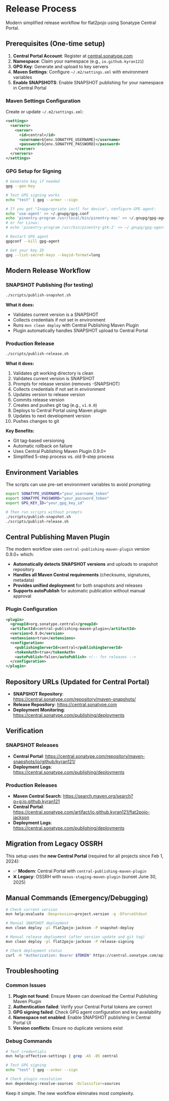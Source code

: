 # Release Process

Modern simplified release workflow for flat2pojo using Sonatype Central Portal.

## Prerequisites (One-time setup)

1. **Central Portal Account**: Register at [central.sonatype.com](https://central.sonatype.com)
2. **Namespace**: Claim your namespace (e.g., `io.github.kyran121`)
3. **GPG Key**: Generate and upload to key servers
4. **Maven Settings**: Configure `~/.m2/settings.xml` with environment variables
5. **Enable SNAPSHOTS**: Enable SNAPSHOT publishing for your namespace in Central Portal

### Maven Settings Configuration

Create or update `~/.m2/settings.xml`:

```xml
<settings>
  <servers>
    <server>
      <id>central</id>
      <username>${env.SONATYPE_USERNAME}</username>
      <password>${env.SONATYPE_PASSWORD}</password>
    </server>
  </servers>
</settings>
```

### GPG Setup for Signing

```bash
# Generate key if needed
gpg --gen-key

# Test GPG signing works
echo "test" | gpg --armor --sign

# If you get "Inappropriate ioctl for device", configure GPG agent:
echo 'use-agent' >> ~/.gnupg/gpg.conf
echo 'pinentry-program /usr/local/bin/pinentry-mac' >> ~/.gnupg/gpg-agent.conf  # macOS
# or for Linux:
# echo 'pinentry-program /usr/bin/pinentry-gtk-2' >> ~/.gnupg/gpg-agent.conf

# Restart GPG agent
gpgconf --kill gpg-agent

# Get your key ID
gpg --list-secret-keys --keyid-format=long
```

## Modern Release Workflow

### SNAPSHOT Publishing (for testing)

```bash
./scripts/publish-snapshot.sh
```

**What it does:**
- Validates current version is a SNAPSHOT
- Collects credentials if not set in environment
- Runs `mvn clean deploy` with Central Publishing Maven Plugin
- Plugin automatically handles SNAPSHOT upload to Central Portal

### Production Release

```bash
./scripts/publish-release.sh
```

**What it does:**
1. Validates git working directory is clean
2. Validates current version is SNAPSHOT
3. Prompts for release version (removes -SNAPSHOT)
4. Collects credentials if not set in environment
5. Updates version to release version
6. Commits release version
7. Creates and pushes git tag (e.g., `v1.0.0`)
8. Deploys to Central Portal using Maven plugin
9. Updates to next development version
10. Pushes changes to git

**Key Benefits:**
- Git tag-based versioning
- Automatic rollback on failure
- Uses Central Publishing Maven Plugin 0.9.0+
- Simplified 5-step process vs. old 9-step process

## Environment Variables

The scripts can use pre-set environment variables to avoid prompting:

```bash
export SONATYPE_USERNAME="your_username_token"
export SONATYPE_PASSWORD="your_password_token"
export GPG_KEY_ID="your_gpg_key_id"

# Then run scripts without prompts
./scripts/publish-snapshot.sh
./scripts/publish-release.sh
```

## Central Publishing Maven Plugin

The modern workflow uses `central-publishing-maven-plugin` version 0.9.0+ which:

- **Automatically detects SNAPSHOT versions** and uploads to snapshot repository
- **Handles all Maven Central requirements** (checksums, signatures, metadata)
- **Provides unified deployment** for both snapshots and releases
- **Supports autoPublish** for automatic publication without manual approval

### Plugin Configuration

```xml
<plugin>
  <groupId>org.sonatype.central</groupId>
  <artifactId>central-publishing-maven-plugin</artifactId>
  <version>0.9.0</version>
  <extensions>true</extensions>
  <configuration>
    <publishingServerId>central</publishingServerId>
    <tokenAuth>true</tokenAuth>
    <autoPublish>false</autoPublish> <!-- for releases -->
  </configuration>
</plugin>
```

## Repository URLs (Updated for Central Portal)

- **SNAPSHOT Repository**: https://central.sonatype.com/repository/maven-snapshots/
- **Release Repository**: https://central.sonatype.com
- **Deployment Monitoring**: https://central.sonatype.com/publishing/deployments

## Verification

### SNAPSHOT Releases
- **Central Portal**: https://central.sonatype.com/repository/maven-snapshots/io/github/kyran121/
- **Deployment Logs**: https://central.sonatype.com/publishing/deployments

### Production Releases
- **Maven Central Search**: https://search.maven.org/search?q=g:io.github.kyran121
- **Central Portal**: https://central.sonatype.com/artifact/io.github.kyran121/flat2pojo-jackson
- **Deployment Logs**: https://central.sonatype.com/publishing/deployments

## Migration from Legacy OSSRH

This setup uses the **new Central Portal** (required for all projects since Feb 1, 2024):

- ✅ **Modern**: Central Portal with `central-publishing-maven-plugin`
- ❌ **Legacy**: OSSRH with `nexus-staging-maven-plugin` (sunset June 30, 2025)

## Manual Commands (Emergency/Debugging)

```bash
# Check current version
mvn help:evaluate -Dexpression=project.version -q -DforceStdout

# Manual SNAPSHOT deployment
mvn clean deploy -pl flat2pojo-jackson -P snapshot-deploy

# Manual release deployment (after version update and git tag)
mvn clean deploy -pl flat2pojo-jackson -P release-signing

# Check deployment status
curl -H "Authorization: Bearer $TOKEN" https://central.sonatype.com/api/v1/publisher/deployments
```

## Troubleshooting

### Common Issues

1. **Plugin not found**: Ensure Maven can download the Central Publishing Maven Plugin
2. **Authentication failed**: Verify your Central Portal tokens are correct
3. **GPG signing failed**: Check GPG agent configuration and key availability
4. **Namespace not enabled**: Enable SNAPSHOT publishing in Central Portal UI
5. **Version conflicts**: Ensure no duplicate versions exist

### Debug Commands

```bash
# Test credentials
mvn help:effective-settings | grep -A5 -B5 central

# Test GPG signing
echo "test" | gpg --armor --sign

# Check plugin resolution
mvn dependency:resolve-sources -Dclassifier=sources
```

Keep it simple. The new workflow eliminates most complexity.